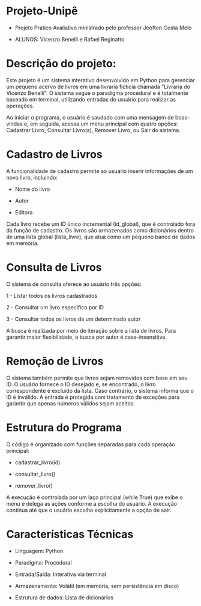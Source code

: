 # Projeto-Unipê

- Projeto Pratico Avaliativo ministrado pelo professor Jeofton Costa Melo

- ALUNOS: Vicenzo Benelli e Rafael Reginatto

# Descrição do projeto:

Este projeto é um sistema interativo desenvolvido em Python para gerenciar um pequeno acervo de livros em uma livraria fictícia chamada "Livraria do Vicenzo Benelli". O sistema segue o paradigma procedural e é totalmente baseado em terminal, utilizando entradas do usuário para realizar as operações.

Ao iniciar o programa, o usuário é saudado com uma mensagem de boas-vindas e, em seguida, acessa um menu principal com quatro opções: Cadastrar Livro, Consultar Livro(s), Remover Livro, ou Sair do sistema.

# Cadastro de Livros
A funcionalidade de cadastro permite ao usuário inserir informações de um novo livro, incluindo:

 - Nome do livro

 - Autor

 - Editora

Cada livro recebe um ID único incremental (id_global), que é controlado fora da função de cadastro. Os livros são armazenados como dicionários dentro de uma lista global (lista_livro), que atua como um pequeno banco de dados em memória.

# Consulta de Livros
O sistema de consulta oferece ao usuário três opções:

 1 - Listar todos os livros cadastrados

 2 - Consultar um livro específico por ID

 3 - Consultar todos os livros de um determinado autor

A busca é realizada por meio de iteração sobre a lista de livros. Para garantir maior flexibilidade, a busca por autor é case-insensitive.

# Remoção de Livros
O sistema também permite que livros sejam removidos com base em seu ID. O usuário fornece o ID desejado e, se encontrado, o livro correspondente é excluído da lista. Caso contrário, o sistema informa que o ID é inválido. A entrada é protegida com tratamento de exceções para garantir que apenas números válidos sejam aceitos.

# Estrutura do Programa
O código é organizado com funções separadas para cada operação principal:

 - cadastrar_livro(id)

 - consultar_livro()

 - remover_livro()

A execução é controlada por um laço principal (while True) que exibe o menu e delega as ações conforme a escolha do usuário. A execução continua até que o usuário escolha explicitamente a opção de sair.

# Características Técnicas
 - Linguagem: Python

 - Paradigma: Procedural

 - Entrada/Saída: Interativa via terminal

 - Armazenamento: Volátil (em memória, sem persistência em disco)

 - Estrutura de dados: Lista de dicionários
